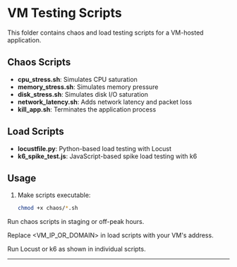 # VM Testing Scripts

This folder contains chaos and load testing scripts for a VM-hosted application.

## Chaos Scripts
- **cpu_stress.sh**: Simulates CPU saturation
- **memory_stress.sh**: Simulates memory pressure
- **disk_stress.sh**: Simulates disk I/O saturation
- **network_latency.sh**: Adds network latency and packet loss
- **kill_app.sh**: Terminates the application process

## Load Scripts
- **locustfile.py**: Python-based load testing with Locust
- **k6_spike_test.js**: JavaScript-based spike load testing with k6

## Usage
1. Make scripts executable:
   ```bash
   chmod +x chaos/*.sh
   ```
Run chaos scripts in staging or off-peak hours.

Replace <VM_IP_OR_DOMAIN> in load scripts with your VM's address.

Run Locust or k6 as shown in individual scripts.


---

